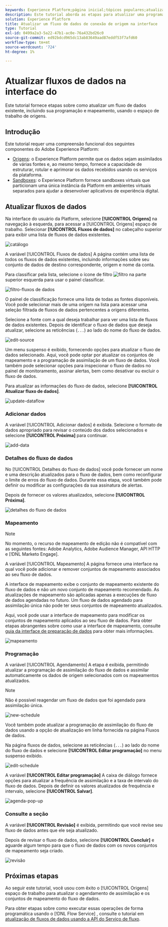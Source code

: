```yaml
---
keywords: Experience Platform;página inicial;tópicos populares;atualizar fluxos de dados;editar programação;;home;popular topics;update dataflows;edit schedule
description: Este tutorial aborda as etapas para atualizar uma programação de fluxo de dados, incluindo a frequência de assimilação e a taxa de intervalo, usando o espaço de trabalho Origens.
solution: Experience Platform
title: Atualizar um fluxo de dados de conexão de origem na interface
type: Tutorial
exl-id: 0499a2a3-5a22-47b1-ac0e-76a432bd26c0
source-git-commit: ed92bdcd965dc13ab83649aad87eddf53f7afd60
workflow-type: tm+mt
source-wordcount: '724'
ht-degree: 1%

---
```


# Atualizar fluxos de dados na interface do

Este tutorial fornece etapas sobre como atualizar um fluxo de dados existente, incluindo sua programação e mapeamento, usando o espaço de trabalho de origens.

## Introdução

Este tutorial requer uma compreensão funcional dos seguintes componentes do Adobe Experience Platform:

* [Origens](../../home.md): o Experience Platform permite que os dados sejam assimilados de várias fontes e, ao mesmo tempo, fornece a capacidade de estruturar, rotular e aprimorar os dados recebidos usando os serviços da plataforma.
* [Sandboxes](../../../sandboxes/home.md): o Experience Platform fornece sandboxes virtuais que particionam uma única instância da Platform em ambientes virtuais separados para ajudar a desenvolver aplicativos de experiência digital.

## Atualizar fluxos de dados

Na interface do usuário da Platform, selecione **[!UICONTROL Origens]** na navegação à esquerda, para acessar a [!UICONTROL Origens] espaço de trabalho. Selecionar **[!UICONTROL Fluxos de dados]** no cabeçalho superior para exibir uma lista de fluxos de dados existentes.

![catálogo](../../images/tutorials/update-dataflows/catalog.png)

A variável [!UICONTROL Fluxos de dados] A página contém uma lista de todos os fluxos de dados existentes, incluindo informações sobre seu conjunto de dados de destino correspondente, origem e nome da conta.

Para classificar pela lista, selecione o ícone de filtro ![filtro](../../images/tutorials/update/filter.png) na parte superior esquerda para usar o painel classificar.

![filtro-fluxos de dados](../../images/tutorials/update-dataflows/filter-dataflows.png)

O painel de classificação fornece uma lista de todas as fontes disponíveis. Você pode selecionar mais de uma origem na lista para acessar uma seleção filtrada de fluxos de dados pertencentes a origens diferentes.

Selecione a fonte com a qual deseja trabalhar para ver uma lista de fluxos de dados existentes. Depois de identificar o fluxo de dados que deseja atualizar, selecione as reticências (`...`) ao lado do nome do fluxo de dados.

![edit-source](../../images/tutorials/update-dataflows/edit-source.png)

Um menu suspenso é exibido, fornecendo opções para atualizar o fluxo de dados selecionado. Aqui, você pode optar por atualizar os conjuntos de mapeamento e a programação de assimilação de um fluxo de dados. Você também pode selecionar opções para inspecionar o fluxo de dados no painel de monitoramento, assinar alertas, bem como desativar ou excluir o fluxo de dados.

Para atualizar as informações do fluxo de dados, selecione **[!UICONTROL Atualizar fluxo de dados]**.

![update-dataflow](../../images/tutorials/update-dataflows/update-dataflow.png)

### Adicionar dados

A variável [!UICONTROL Adicionar dados] é exibida. Selecione o formato de dados apropriado para revisar o conteúdo dos dados selecionados e selecione **[!UICONTROL Próxima]** para continuar.

![add-data](../../images/tutorials/update-dataflows/add-data.png)

### Detalhes do fluxo de dados

No [!UICONTROL Detalhes do fluxo de dados] você pode fornecer um nome e uma descrição atualizados para o fluxo de dados, bem como reconfigurar o limite de erros do fluxo de dados. Durante essa etapa, você também pode definir ou modificar as configurações da sua assinatura de alertas.

Depois de fornecer os valores atualizados, selecione **[!UICONTROL Próxima]**.

![detalhes do fluxo de dados](../../images/tutorials/update-dataflows/dataflow-detail.png)

### Mapeamento

>[!NOTE]
>
>No momento, o recurso de mapeamento de edição não é compatível com as seguintes fontes: Adobe Analytics, Adobe Audience Manager, API HTTP e [!DNL Marketo Engage].

A variável [!UICONTROL Mapeamento] A página fornece uma interface na qual você pode adicionar e remover conjuntos de mapeamento associados ao seu fluxo de dados.

A interface de mapeamento exibe o conjunto de mapeamento existente do fluxo de dados e não um novo conjunto de mapeamento recomendado. As atualizações de mapeamento são aplicadas apenas a execuções de fluxo de dados agendadas no futuro. Um fluxo de dados agendado para assimilação única não pode ter seus conjuntos de mapeamento atualizados.

Aqui, você pode usar a interface de mapeamento para modificar os conjuntos de mapeamento aplicados ao seu fluxo de dados. Para obter etapas abrangentes sobre como usar a interface de mapeamento, consulte [guia da interface de preparação de dados](../../../data-prep/ui/mapping.md) para obter mais informações.

![mapeamento](../../images/tutorials/update-dataflows/mapping.png)

### Programação

A variável [!UICONTROL Agendamento] A etapa é exibida, permitindo atualizar a programação de assimilação do fluxo de dados e assimilar automaticamente os dados de origem selecionados com os mapeamentos atualizados.

>[!NOTE]
>
>Não é possível reagendar um fluxo de dados que foi agendado para assimilação única.

![new-schedule](../../images/tutorials/update-dataflows/new-schedule.png)

Você também pode atualizar a programação de assimilação do fluxo de dados usando a opção de atualização em linha fornecida na página Fluxos de dados.

Na página fluxos de dados, selecione as reticências (`...`) ao lado do nome do fluxo de dados e selecione **[!UICONTROL Editar programação]** no menu suspenso exibido.

![edit-schedule](../../images/tutorials/update-dataflows/edit-schedule.png)

A variável **[!UICONTROL Editar programação]** A caixa de diálogo fornece opções para atualizar a frequência de assimilação e a taxa de intervalo do fluxo de dados. Depois de definir os valores atualizados de frequência e intervalo, selecione **[!UICONTROL Salvar]**.

![agenda-pop-up](../../images/tutorials/update-dataflows/schedule-pop-up.png)

### Consulte a seção

A variável **[!UICONTROL Revisão]** é exibida, permitindo que você revise seu fluxo de dados antes que ele seja atualizado.

Depois de revisar o fluxo de dados, selecione **[!UICONTROL Concluir]** e aguarde algum tempo para que o fluxo de dados com os novos conjuntos de mapeamento seja criado.

![revisão](../../images/tutorials/update-dataflows/review.png)

## Próximas etapas

Ao seguir este tutorial, você usou com êxito o [!UICONTROL Origens] espaço de trabalho para atualizar o agendamento de assimilação e os conjuntos de mapeamento do fluxo de dados.

Para obter etapas sobre como executar essas operações de forma programática usando o [!DNL Flow Service] , consulte o tutorial em [atualização de fluxos de dados usando a API do Serviço de fluxo](../../tutorials/api/update-dataflows.md).

